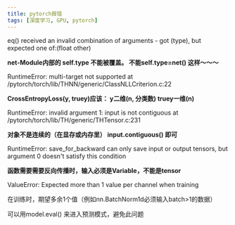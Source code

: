 ```yaml
---
title: pytorch报错
tags: [深度学习, GPU, pytorch]
---
```




eq() received an invalid combination of arguments - got (type), but expected one of:(float other)

**net-Module内部的 self.type 不能被覆盖。    不能self.type=net() 这样～～～**



RuntimeError: multi-target not supported at /pytorch/torch/lib/THNN/generic/ClassNLLCriterion.c:22

**CrossEntropyLoss(y, truey)应该：    y二维(n, 分类数)  truey一维(n)** 



RuntimeError: invalid argument 1: input is not contiguous at /pytorch/torch/lib/TH/generic/THTensor.c:231

**对象不是连续的（在显存或内存里）     input.contiguous() 即可**



RuntimeError: save_for_backward can only save input or output tensors, but argument 0 doesn't satisfy this condition

**函数需要需要反向传播时，输入必须是Variable，不能是tensor**



ValueError: Expected more than 1 value per channel when training

在训练时，期望多余1个值（例如nn.BatchNorm1d必须输入batch>1的数据）

可以用model.eval()   来进入预测模式，避免此问题










